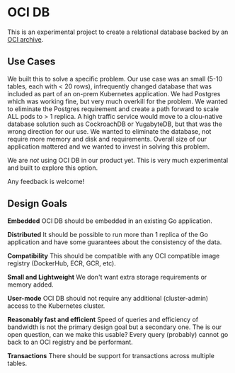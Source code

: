 # OCI DB

This is an experimental project to create a relational database backed by an [OCI archive](https://opencontainers.org/).

## Use Cases

We built this to solve a specific problem. Our use case was an small (5-10 tables, each with < 20 rows), infrequently changed database that was included as part of an on-prem Kubernetes application. We had Postgres which was working fine, but very much overkill for the problem. We wanted to eliminate the Postgres requirement and create a path forward to scale ALL pods to > 1 replica. A high traffic service would move to a clou-native database solution such as CockroachDB or YugabyteDB, but that was the wrong direction for our use. We wanted to eliminate the database, not require more memory and disk and requirements. Overall size of our application mattered and we wanted to invest in solving this problem.

We are _not_ using OCI DB in our product yet. This is very much experimental and built to explore this option.

Any feedback is welcome!

## Design Goals

**Embedded**
OCI DB should be embedded in an existing Go application.

**Distributed**
It should be possible to run more than 1 replica of the Go application and have some guarantees about the consistency of the data.

**Compatibility**
This should be compatible with any OCI compatible image registry (DockerHub, ECR, GCR, etc).

**Small and Lightweight**
We don't want extra storage requirements or memory added.

**User-mode**
OCI DB should not require any additional (cluster-admin) access to the Kubernetes cluster.

**Reasonably fast and efficient**
Speed of queries and efficiency of bandwidth is not the primary design goal but a secondary one. The is our open question, can we make this usable? Every query (probably) cannot go back to an OCI registry and be performant.

**Transactions**
There should be support for transactions across multiple tables.
